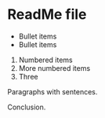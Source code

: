 # ReadMe file

* Bullet items
* Bullet items

1. Numbered items
1. More numbered items
1. Three

Paragraphs with sentences.

Conclusion.
